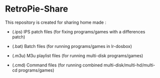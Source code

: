 # RetroPie-Share

This repository is created for sharing home made :

 - (.ips) IPS patch files (for fixing programs/games with a differences patch)
 
 - (.bat) Batch files (for running programs/games in lr-dosbox)
 
 - (.m3u) M3u playlist files (for running multi-disk programs/games)
 
 - (.cmd) Command files (for running combined multi-disk/multi-hd/multi-cd programs/games)
 
 
